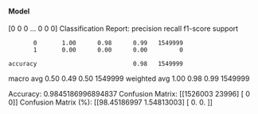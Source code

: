 #### Model
[0 0 0 ... 0 0 0]
Classification Report:
              precision    recall  f1-score   support

           0       1.00      0.98      0.99   1549999
           1       0.00      0.00      0.00         0

    accuracy                           0.98   1549999
   macro avg       0.50      0.49      0.50   1549999
weighted avg       1.00      0.98      0.99   1549999

Accuracy: 0.9845186996894837
Confusion Matrix:
[[1526003   23996]
 [      0       0]]
Confusion Matrix (%):
[[98.45186997  1.54813003]
 [ 0.          0.        ]]
